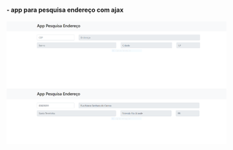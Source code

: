 
 #### - app para pesquisa endereço com ajax
 
 <img src="https://github.com/RobsonMattosProgramador/app_pesquisa_endereco_com_ajax/blob/main/app1.PNG">
 <img src="https://github.com/RobsonMattosProgramador/app_pesquisa_endereco_com_ajax/blob/main/app2.PNG">
 
